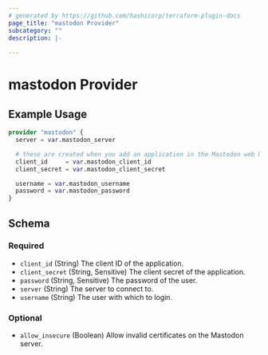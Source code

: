 ```yaml
---
# generated by https://github.com/hashicorp/terraform-plugin-docs
page_title: "mastodon Provider"
subcategory: ""
description: |-
  
---
```


# mastodon Provider



## Example Usage

```terraform
provider "mastodon" {
  server = var.mastodon_server

  # these are created when you add an application in the Mastodon web UI
  client_id     = var.mastodon_client_id
  client_secret = var.mastodon_client_secret

  username = var.mastodon_username
  password = var.mastodon_password
}
```

<!-- schema generated by tfplugindocs -->
## Schema

### Required

- `client_id` (String) The client ID of the application.
- `client_secret` (String, Sensitive) The client secret of the application.
- `password` (String, Sensitive) The password of the user.
- `server` (String) The server to connect to.
- `username` (String) The user with which to login.

### Optional

- `allow_insecure` (Boolean) Allow invalid certificates on the Mastodon server.
